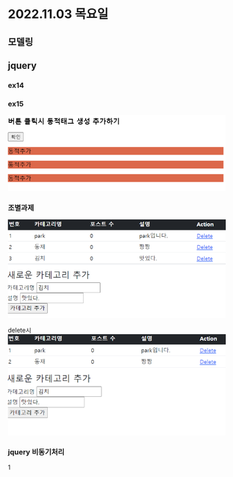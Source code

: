 # 2022.11.03 목요일

## 모델링

## jquery

### ex14

### ex15

![](2022-11-03-10-56-05.png)

### 조별과제

![](2022-11-03-14-04-32.png)

delete시
![](2022-11-03-14-04-53.png)

### jquery 비동기처리

1

